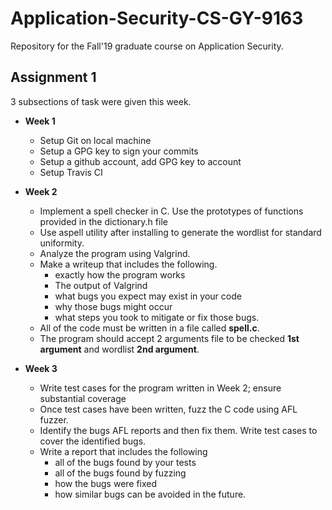 # Application-Security-CS-GY-9163
Repository for the Fall'19 graduate course on Application Security.

## Assignment 1
3 subsections of task were given this week.

- **Week 1**
	- Setup Git on local machine
	- Setup a GPG key to sign your commits
	- Setup a github account, add GPG key to account
	- Setup Travis CI
- **Week 2**
	- Implement a spell checker in C. Use the prototypes of functions provided in the dictionary.h file
	- Use aspell utility after installing to generate the wordlist for standard uniformity.
	- Analyze the program using Valgrind.
	- Make a writeup that includes the following.
		- exactly how the program works
 		- The output of Valgrind
		- what bugs you expect may exist in your code
		- why those bugs might occur
		- what steps you took to mitigate or fix those bugs. 
	- All of the code must be written in a file called **spell.c**.
	- The program should accept 2 arguments file to be checked **1st argument** and wordlist **2nd argument**.
	
- **Week 3**
	- Write test cases for the program written in Week 2; ensure substantial coverage
	- Once test cases have been written, fuzz the C code using AFL fuzzer.
	- Identify the bugs AFL reports and then fix them. Write test cases to cover the identified bugs.
	- Write a report that includes the following
		- all of the bugs found by your tests
		- all of the bugs found by fuzzing
		- how the bugs were fixed
		- how similar bugs can be avoided in the future. 
